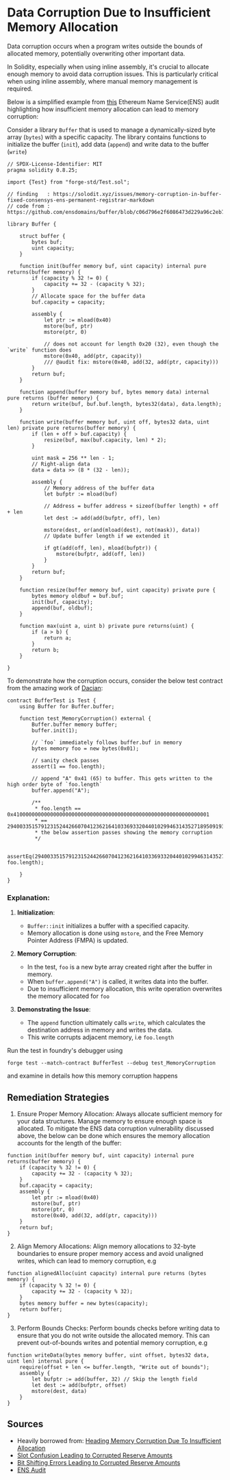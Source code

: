 # Data Corruption Due to Insufficient Memory Allocation

Data corruption occurs when a program writes outside the bounds of allocated memory, potentially overwriting other important data.

In Solidity, especially when using inline assembly, it's crucial to allocate enough memory to avoid data corruption issues. This is particularly critical when using inline assembly, where manual memory management is required.

Below is a simplified example from [this](https://solodit.xyz/issues/memory-corruption-in-buffer-fixed-consensys-ens-permanent-registrar-markdown) Ethereum Name Service(ENS) audit highlighting how insufficient memory allocation can lead to memory corruption:

Consider a library `Buffer` that is used to manage a dynamically-sized byte array (`bytes`) with a specific capacity. The library contains functions to initialize the buffer (`init`), add data (`append`) and write data to the buffer (`write`)


```solidity
// SPDX-License-Identifier: MIT
pragma solidity 0.8.25;

import {Test} from "forge-std/Test.sol";

// finding   : https://solodit.xyz/issues/memory-corruption-in-buffer-fixed-consensys-ens-permanent-registrar-markdown
// code from : https://github.com/ensdomains/buffer/blob/c06d796e2f6086473d229a96c2eb75053a19b8ec/contracts/Buffer.sol

library Buffer {

    struct buffer {
        bytes buf;
        uint capacity;
    }

    function init(buffer memory buf, uint capacity) internal pure returns(buffer memory) {
        if (capacity % 32 != 0) {
            capacity += 32 - (capacity % 32);
        }
        // Allocate space for the buffer data
        buf.capacity = capacity;

        assembly {
            let ptr := mload(0x40)
            mstore(buf, ptr)
            mstore(ptr, 0)

            // does not account for length 0x20 (32), even though the `write` function does
            mstore(0x40, add(ptr, capacity))
            /// @audit fix: mstore(0x40, add(32, add(ptr, capacity)))
        }
        return buf;
    }

    function append(buffer memory buf, bytes memory data) internal pure returns (buffer memory) {
        return write(buf, buf.buf.length, bytes32(data), data.length);
    }

    function write(buffer memory buf, uint off, bytes32 data, uint len) private pure returns(buffer memory) {
        if (len + off > buf.capacity) {
            resize(buf, max(buf.capacity, len) * 2);
        }

        uint mask = 256 ** len - 1;
        // Right-align data
        data = data >> (8 * (32 - len));

        assembly {
            // Memory address of the buffer data
            let bufptr := mload(buf)

            // Address = buffer address + sizeof(buffer length) + off + len
            let dest := add(add(bufptr, off), len)

            mstore(dest, or(and(mload(dest), not(mask)), data))
            // Update buffer length if we extended it

            if gt(add(off, len), mload(bufptr)) {
                mstore(bufptr, add(off, len))
            }
        }
        return buf;
    }

    function resize(buffer memory buf, uint capacity) private pure {
        bytes memory oldbuf = buf.buf;
        init(buf, capacity);
        append(buf, oldbuf);
    }

    function max(uint a, uint b) private pure returns(uint) {
        if (a > b) {
            return a;
        }
        return b;
    }

}
```

To demonstrate how the corruption occurs, consider the below test contract from the amazing work of [Dacian](https://x.com/DevDacian):


```solidity
contract BufferTest is Test {
    using Buffer for Buffer.buffer;

    function test_MemoryCorruption() external {
        Buffer.buffer memory buffer;
        buffer.init(1);

        // `foo` immediately follows buffer.buf in memory
        bytes memory foo = new bytes(0x01);

        // sanity check passes
        assert(1 == foo.length);

        // append "A" 0x41 (65) to buffer. This gets written to the high order byte of `foo.length`
        buffer.append("A");

        /** 
         * foo.length == 0x4100000000000000000000000000000000000000000000000000000000000001
         * == 29400335157912315244266070412362164103369332044010299463143527189509193072641
         * the below assertion passes showing the memory corruption
         */
        
        assertEq(29400335157912315244266070412362164103369332044010299463143527189509193072641, foo.length);
         
    }
}
```


### Explanation:

1. **Initialization**:
    - `Buffer::init` initializes a buffer with a specified capacity.
    - Memory allocation is done using `mstore`, and the Free Memory Pointer Address (FMPA) is updated.

2. **Memory Corruption**:
    - In the test, `foo` is a new byte array created right after the buffer in memory.
    - When `buffer.append("A")` is called, it writes data into the buffer.
    - Due to insufficient memory allocation, this write operation overwrites the memory allocated for `foo`

3. **Demonstrating the Issue**:
    - The `append` function ultimately calls `write`, which calculates the destination address in memory and writes the data.
    - This write corrupts adjacent memory, i.e `foo.length`


Run the test in foundry's debugger using

```
forge test --match-contract BufferTest --debug test_MemoryCorruption
```

and examine in details how this memory corruption happens

## Remediation Strategies

1. Ensure Proper Memory Allocation: Always allocate sufficient memory for your data structures. Manage memory to ensure enough space is allocated. To mitigate the ENS data corruption vulnerability discussed above, the below can be done which ensures the memory allocation accounts for the length of the buffer: 

```solidity
function init(buffer memory buf, uint capacity) internal pure returns(buffer memory) {
    if (capacity % 32 != 0) {
        capacity += 32 - (capacity % 32);
    }
    buf.capacity = capacity;
    assembly {
        let ptr := mload(0x40)
        mstore(buf, ptr)
        mstore(ptr, 0)
        mstore(0x40, add(32, add(ptr, capacity)))
    }
    return buf;
}
```

2.  Align Memory Allocations: Align memory allocations to 32-byte boundaries to ensure proper memory access and avoid unaligned writes, which can lead to memory corruption, e.g

```solidity
function alignedAlloc(uint capacity) internal pure returns (bytes memory) {
    if (capacity % 32 != 0) {
        capacity += 32 - (capacity % 32);
    }
    bytes memory buffer = new bytes(capacity);
    return buffer;
}
```

3. Perform Bounds Checks: Perform bounds checks before writing data to ensure that you do not write outside the allocated memory. This can prevent out-of-bounds writes and potential memory corruption, e.g

```solidity
function writeData(bytes memory buffer, uint offset, bytes32 data, uint len) internal pure {
    require(offset + len <= buffer.length, "Write out of bounds");
    assembly {
        let bufptr := add(buffer, 32) // Skip the length field
        let dest := add(bufptr, offset)
        mstore(dest, data)
    }
}
```


## Sources
- Heavily borrowed from: [Heading Memory Corruption Due To Insufficient Allocation](https://dacian.me/solidity-inline-assembly-vulnerabilities#heading-memory-corruption-due-to-insufficient-allocation)
- [Slot Confusion Leading to Corrupted Reserve Amounts](https://solodit.xyz/issues/m-02-due-to-slot-confusion-reserve-amounts-in-the-pump-will-be-corrupted-resulting-in-wrong-oracle-values-code4rena-basin-basin-git)
- [Bit Shifting Errors Leading to Corrupted Reserve Amounts](https://solodit.xyz/issues/m-03-due-to-bit-shifting-errors-reserve-amounts-in-the-pump-will-be-corrupted-resulting-in-wrong-oracle-values-code4rena-basin-basin-git)
- [ENS Audit](https://solodit.xyz/issues/memory-corruption-in-buffer-fixed-consensys-ens-permanent-registrar-markdown)
